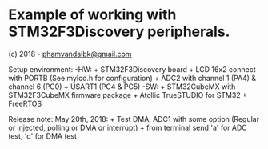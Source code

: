 # Example of working with STM32F3Discovery peripherals.

(c) 2018 - phamvandaibk@gmail.com

Setup environment:
-HW:
	+ STM32F3Discovery board
	+ LCD 16x2 connect with PORTB (See mylcd.h for configuration)
	+ ADC2 with channel 1 (PA4) & channel 6 (PC0)
	+ USART1 (PC4 & PC5) 
-SW:
	+ STM32CubeMX with STM32F3CubeMX firmware package
	+ Atollic TrueSTUDIO for STM32
	+ FreeRTOS 
	
Release note:
	May 20th, 2018:
	+ Test DMA, ADC1 with some option (Regular or injected, polling or DMA or interrupt)
	+ from terminal send 'a' for ADC test, 'd' for DMA test
	